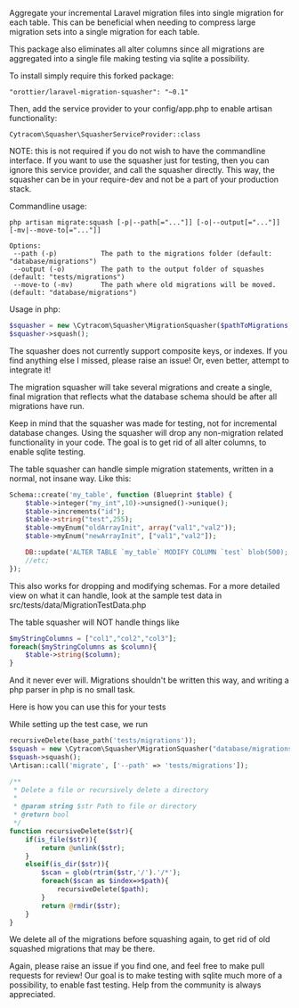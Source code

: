 Aggregate your incremental Laravel migration files into single migration for each table. This can be beneficial when needing to compress large migration sets into a single migration for each table.

This package also eliminates all alter columns since all migrations are aggregated into a single file making testing via sqlite a possibility.

To install simply require this forked package:
```
"orottier/laravel-migration-squasher": "~0.1"
```
Then, add the service provider to your config/app.php to enable artisan functionality:
```
Cytracom\Squasher\SquasherServiceProvider::class
```
NOTE: this is not required if you do not wish to have the commandline interface.  If you want to use the squasher just for testing, then you can ignore this service provider, and call the squasher directly.  This way, the squasher can be in your require-dev and not be a part of your production stack.



Commandline usage:
```
php artisan migrate:squash [-p|--path[="..."]] [-o|--output[="..."]] [-mv|--move-to[="..."]]

Options:
 --path (-p)           The path to the migrations folder (default: "database/migrations")
 --output (-o)         The path to the output folder of squashes (default: "tests/migrations")
 --move-to (-mv)       The path where old migrations will be moved. (default: "database/migrations")
```


Usage in php:
```php
$squasher = new \Cytracom\Squasher\MigrationSquasher($pathToMigrations, $outputForSquashedMigrations [, $moveOldToThisPath = null]);
$squasher->squash();
```


The squasher does not currently support composite keys, or indexes.  If you find anything else I missed, please raise an issue! Or, even better, attempt to integrate it!

The migration squasher will take several migrations and create a single, final migration that reflects what the database schema should be after all migrations have run.

Keep in mind that the squasher was made for testing, not for incremental database changes.  Using the squasher will drop any non-migration related functionality in your code.  The goal is to get rid of all alter columns, to enable sqlite testing.

The table squasher can handle simple migration statements, written in a normal, not insane way. Like this:

```php
Schema::create('my_table', function (Blueprint $table) {
    $table->integer("my_int",10)->unsigned()->unique();
    $table->increments("id");
    $table->string("test",255);
    $table->myEnum("oldArrayInit", array("val1","val2"));
    $table->myEnum("newArrayInit", ["val1","val2"]);

    DB::update('ALTER TABLE `my_table` MODIFY COLUMN `test` blob(500);');
    //etc;
});
```
This also works for dropping and modifying schemas.  For a more detailed view on what it can handle, look at the sample test data in src/tests/data/MigrationTestData.php

The table squasher will NOT handle things like
```php
$myStringColumns = ["col1","col2","col3"];
foreach($myStringColumns as $column){
    $table->string($column);
}
```
And it never ever will.  Migrations shouldn't be written this way, and writing a php parser in php is no small task.


Here is how you can use this for your tests

While setting up the test case, we run

```php
recursiveDelete(base_path('tests/migrations'));
$squash = new \Cytracom\Squasher\MigrationSquasher("database/migrations", "tests/migrations");
$squash->squash();
\Artisan::call('migrate', ['--path' => 'tests/migrations']);

/**
 * Delete a file or recursively delete a directory
 *
 * @param string $str Path to file or directory
 * @return bool
 */
function recursiveDelete($str){
    if(is_file($str)){
        return @unlink($str);
    }
    elseif(is_dir($str)){
        $scan = glob(rtrim($str,'/').'/*');
        foreach($scan as $index=>$path){
            recursiveDelete($path);
        }
        return @rmdir($str);
    }
}
```
We delete all of the migrations before squashing again, to get rid of old squashed migrations that may be there.

Again, please raise an issue if you find one, and feel free to make pull requests for review!  Our goal is to make testing with sqlite much more of a possibility, to enable fast testing.  Help from the community is always appreciated.
